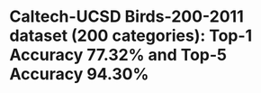 # Caltech-UCSD Birds-200-2011 dataset (200 categories): Top-1 Accuracy 77.32% and Top-5 Accuracy 94.30%
